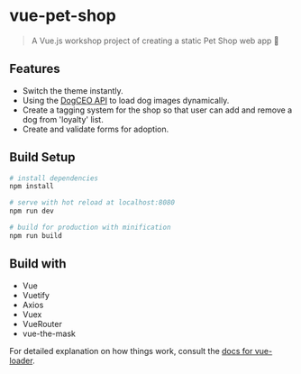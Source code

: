 # vue-pet-shop

> A Vue.js workshop project of creating a static Pet Shop web app 🐶

## Features
- Switch the theme instantly.
- Using the [DogCEO API](https://dog.ceo/dog-api/) to load dog images dynamically.
- Create a tagging system for the shop so that user can add and remove a dog from 'loyalty' list.
- Create and validate forms for adoption.

## Build Setup

``` bash
# install dependencies
npm install

# serve with hot reload at localhost:8080
npm run dev

# build for production with minification
npm run build
```
## Build with

- Vue
- Vuetify
- Axios
- Vuex
- VueRouter
- vue-the-mask



For detailed explanation on how things work, consult the [docs for vue-loader](http://vuejs.github.io/vue-loader).
